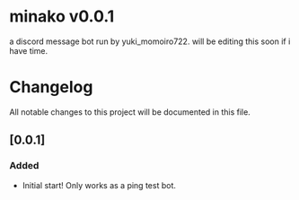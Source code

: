 # minako v0.0.1
a discord message bot run by yuki_momoiro722. will be editing this soon if i have time.

# Changelog

All notable changes to this project will be documented in this file.

## [0.0.1]

### Added 

- Initial start! Only works as a ping test bot.
